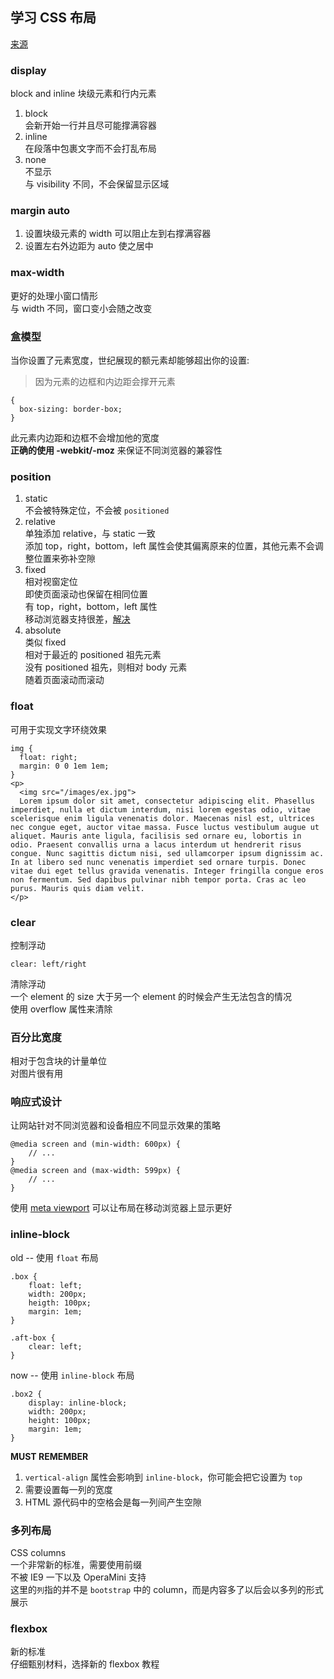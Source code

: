 ## 学习 CSS 布局  
[来源](http://zh.learnlayout.com)

### display  
block and inline 
块级元素和行内元素  
1. block  
会新开始一行并且尽可能撑满容器  
2. inline  
在段落中包裹文字而不会打乱布局  
3. none  
不显示  
与 visibility 不同，不会保留显示区域  

### margin auto  
1. 设置块级元素的 width 可以阻止左到右撑满容器  
2. 设置左右外边距为 auto 使之居中  


### max-width  
更好的处理小窗口情形  
与 width 不同，窗口变小会随之改变  

### 盒模型  
当你设置了元素宽度，世纪展现的额元素却能够超出你的设置:  
> 因为元素的边框和内边距会撑开元素  
```  
{
  box-sizing: border-box;
}  
```  
此元素内边距和边框不会增加他的宽度  
**正确的使用 -webkit/-moz** 来保证不同浏览器的兼容性  

### position   
1. static  
不会被特殊定位，不会被 `positioned`  
2. relative  
单独添加 relative，与 static 一致  
添加 top，right，bottom，left 属性会使其偏离原来的位置，其他元素不会调整位置来弥补空隙  
3. fixed  
相对视窗定位  
即使页面滚动也保留在相同位置  
有 top，right，bottom，left 属性  
移动浏览器支持很差，[解决](http://bradfrostweb.com/blog/mobile/fixed-position/)  
4. absolute  
类似 fixed   
相对于最近的 positioned 祖先元素  
没有 positioned 祖先，则相对 body 元素  
随着页面滚动而滚动  

### float  
可用于实现文字环绕效果  
```  
img {
  float: right;
  margin: 0 0 1em 1em;
}  
<p>
  <img src="/images/ex.jpg">
  Lorem ipsum dolor sit amet, consectetur adipiscing elit. Phasellus imperdiet, nulla et dictum interdum, nisi lorem egestas odio, vitae scelerisque enim ligula venenatis dolor. Maecenas nisl est, ultrices nec congue eget, auctor vitae massa. Fusce luctus vestibulum augue ut aliquet. Mauris ante ligula, facilisis sed ornare eu, lobortis in odio. Praesent convallis urna a lacus interdum ut hendrerit risus congue. Nunc sagittis dictum nisi, sed ullamcorper ipsum dignissim ac. In at libero sed nunc venenatis imperdiet sed ornare turpis. Donec vitae dui eget tellus gravida venenatis. Integer fringilla congue eros non fermentum. Sed dapibus pulvinar nibh tempor porta. Cras ac leo purus. Mauris quis diam velit.
</p>
```  

### clear  
控制浮动  
```  
clear: left/right   
```  
清除浮动  
一个 element 的 size 大于另一个 element 的时候会产生无法包含的情况  
使用 overflow 属性来清除  

### 百分比宽度  
相对于包含块的计量单位  
对图片很有用  

### 响应式设计  
让网站针对不同浏览器和设备相应不同显示效果的策略  
```  
@media screen and (min-width: 600px) {
    // ... 
}
@media screen and (max-width: 599px) {
    // ... 
}
```  
使用 [meta viewport](http://dev.opera.com/articles/view/an-introduction-to-meta-viewport-and-viewport/) 可以让布局在移动浏览器上显示更好

### inline-block  
old -- 使用 `float` 布局  
```  
.box {
    float: left;
    width: 200px;
    heigth: 100px;
    margin: 1em;
}

.aft-box {
    clear: left;
}  
```  
now -- 使用 `inline-block` 布局  
```  
.box2 {
    display: inline-block;
    width: 200px;
    height: 100px;
    margin: 1em;
}
```  

**MUST REMEMBER**  
1. `vertical-align` 属性会影响到 `inline-block`，你可能会把它设置为 `top`  
2. 需要设置每一列的宽度  
3. HTML 源代码中的空格会是每一列间产生空隙  

### 多列布局  
CSS columns  
一个非常新的标准，需要使用前缀  
不被 IE9 一下以及 OperaMini 支持  
这里的`列`指的并不是 `bootstrap` 中的 column，而是内容多了以后会以多列的形式展示  

### flexbox  
新的标准  
仔细甄别材料，选择新的 flexbox 教程  




